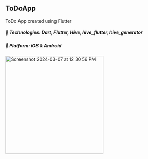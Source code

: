## ToDoApp
ToDo App created using Flutter 

##### 🔨 Technologies: Dart, Flutter, Hive, hive_flutter, hive_generator
##### 🚀 Platform: iOS & Android

<img width="305" alt="Screenshot 2024-03-07 at 12 30 56 PM" src="https://github.com/jmmanoza/ToDoApp/assets/153807014/eb90d5f1-7399-4d28-9e99-b4ff86a7383d">
